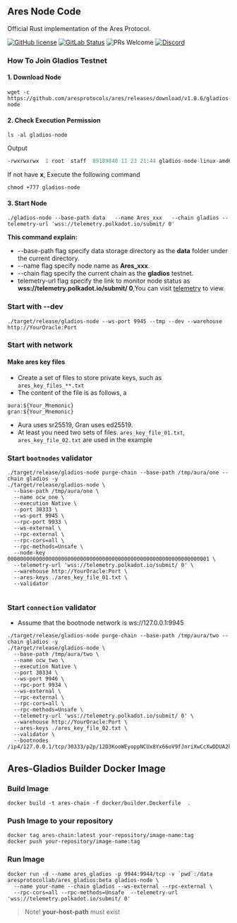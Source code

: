 ## Ares Node Code

Official Rust implementation of the Ares Protocol.

[![GitHub license](https://img.shields.io/badge/license-GPL3%2FApache2-blue)](#LICENSE) [![GitLab Status](https://gitlab.parity.io/parity/substrate/badges/master/pipeline.svg)](https://gitlab.parity.io/parity/substrate/pipelines) ![PRs Welcome](https://img.shields.io/badge/PRs-welcome-brightgreen.svg) [![Discord](https://img.shields.io/badge/discord-join%20chat-blue.svg)](https://discord.gg/cqduK4ZNaY
)

### How To Join Gladios Testnet

#### 1. **Download Node**
```shell
wget -c https://github.com/aresprotocols/ares/releases/download/v1.0.6/gladios-node
```
#### 2. **Check Execution Permission**
```shell
ls -al gladios-node
```
Output 
```asm
-rwxrwxrwx  1 root  staff  89189840 11 23 21:44 gladios-node-linux-amd64-1.0.6-e4504d2
```
If not have **x**, Execute the following command
```shell
chmod +777 gladios-node
```

#### 3. **Start Node**
```shell
./gladios-node --base-path data   --name Ares_xxx   --chain gladios --telemetry-url 'wss://telemetry.polkadot.io/submit/ 0'
```

**This command explain:**

* --base-path flag specify data storage directory as the **data** folder under the current directory.
* --name flag specify node name as **Ares_xxx**.
* --chain flag specify the current chain as the **gladios** testnet.
* telemetry-url flag specify the link to monitor node status as **wss://telemetry.polkadot.io/submit/ 0**,You can visit [telemetry](https://telemetry.polkadot.io/#list/0x1765d3a35ecdca975e3dc69472cc0a51780ed9ccb4481becfdddfb3c5c2be048) to view.

### Start with --dev

```text
./target/release/gladios-node --ws-port 9945 --tmp --dev --warehouse http://YourOracle:Port
```

### Start with network

#### Make ares key files
* Create a set of files to store private keys, such as `ares_key_files_**.txt`
* The content of the file is as follows, a
```text
aura:${Your_Mnemonic}
gran:${Your_Mnemonic}
```
* Aura uses sr25519, Gran uses ed25519.
* At least you need two sets of files. `ares_key_file_01.txt`, `ares_key_file_02.txt` are used in the example

### Start `bootnodes` validator

```text
./target/release/gladios-node purge-chain --base-path /tmp/aura/one --chain gladios -y
./target/release/gladios-node \
  --base-path /tmp/aura/one \
  --name ocw_one \
  --execution Native \
  --port 30333 \
  --ws-port 9945 \
  --rpc-port 9933 \
  --ws-external \
  --rpc-external \
  --rpc-cors=all \
  --rpc-methods=Unsafe \
  --node-key 0000000000000000000000000000000000000000000000000000000000000001 \
  --telemetry-url 'wss://telemetry.polkadot.io/submit/ 0' \
  --warehouse http://YourOracle:Port \
  --ares-keys ./ares_key_file_01.txt \
  --validator
  
```

### Start `connection` validator
* Assume that the bootnode network is ws://127.0.0.1:9945
```text
./target/release/gladios-node purge-chain --base-path /tmp/aura/two --chain gladios -y
./target/release/gladios-node \
  --base-path /tmp/aura/two \
  --name ocw_two \
  --execution Native \
  --port 30334 \
  --ws-port 9946 \
  --rpc-port 9934 \
  --ws-external \
  --rpc-external \
  --rpc-cors=all \
  --rpc-methods=Unsafe \
  --telemetry-url 'wss://telemetry.polkadot.io/submit/ 0' \
  --warehouse http://YourOracle:Port \
  --ares-keys ./ares_key_file_02.txt \
  --validator \
  --bootnodes /ip4/127.0.0.1/tcp/30333/p2p/12D3KooWEyoppNCUx8Yx66oV9fJnriXwCcXwDDUA2kj6vnc6iDEp
```

## Ares-Gladios Builder Docker Image
### Build Image
```shell
docker build -t ares-chain -f docker/builder.Dockerfile  .
```

### Push Image to your repository
```shell
docker tag ares-chain:latest your-repository/image-name:tag
docker push your-repository/image-name:tag
```

### Run Image
```shell
docker run -d --name ares_gladios -p 9944:9944/tcp -v `pwd`:/data aresprotocollab/ares_gladios:beta gladios-node \
  --name your-name --chain gladios --ws-external --rpc-external \
  --rpc-cors=all --rpc-methods=Unsafe  --telemetry-url 'wss://telemetry.polkadot.io/submit/ 0'
```
> Note! 
> **your-host-path** must exist


